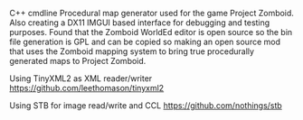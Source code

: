 C++ cmdline Procedural map generator used for the game Project Zomboid. Also creating a DX11 IMGUI based interface for debugging and testing purposes. Found that the Zomboid WorldEd editor is open source so the bin file generation is GPL and can be copied so making an open source mod that uses the Zomboid mapping system to bring true procedurally generated maps to Project Zomboid. 


Using TinyXML2 as XML reader/writer
https://github.com/leethomason/tinyxml2

Using STB for image read/write and CCL
https://github.com/nothings/stb
